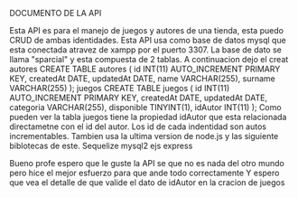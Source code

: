 DOCUMENTO DE LA API

Esta API es para el manejo de juegos y autores de una tienda, esta puedo CRUD de ambas identidades.
Esta API usa como base de datos mysql que esta conectada atravez de xampp por el puerto 3307.
La base de dato se llama "sparcial" y esta compuesta de 2 tablas. A continuacion dejo el creat
autores
CREATE TABLE autores (
    id INT(11) AUTO_INCREMENT PRIMARY KEY,
    createdAt DATE,
    updatedAt DATE,
    name VARCHAR(255),
    surname VARCHAR(255)
);
juegos
CREATE TABLE juegos (
    id INT(11) AUTO_INCREMENT PRIMARY KEY,
    createdAt DATE,
    updatedAt DATE,
    categoria VARCHAR(255),
    disponible TINYINT(1),
    idAutor INT(11)
);
Como pueden ver la tabla juegos tiene la propiedad idAutor que esta relacionada directametne con el id del autor.
Los id de cada indentidad son autos incrementables.
Tambien usa la ultima version de node.js y las siguiente biblotecas de este.
Sequelize
mysql2
ejs
express

Bueno profe espero que le guste la API se que no es nada del otro mundo pero hice el mejor esfuerzo para que ande todo correctamente
Y espero que vea el detalle de que valide el dato de idAutor en la cracion de juegos
